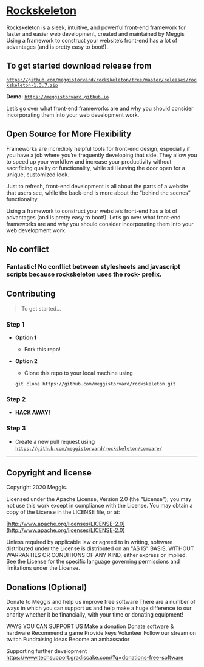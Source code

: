 # [Rockskeleton](https://github.com/meggistorvard/rockskeleton)

Rockskeleton is a sleek, intuitive, and powerful front-end framework for faster and easier web development, created and maintained by Meggis
Using a framework to construct your website’s front-end has a lot of advantages (and is pretty easy to boot!).


##  To get started download release from 

<a href="https://github.com/meggistorvard/rockskeleton/tree/master/releases/rockskeleton-1.3.7.zip" target="_blank">`https://github.com/meggistorvard/rockskeleton/tree/master/releases/rockskeleton-1.3.7.zip`</a> 

**Demo**:
<a target="_blank" href="https://meggistorvard.github.io" target="_blank">`https://meggistorvard.github.io`</a> 

Let’s go over what front-end frameworks are and why you should consider incorporating them into your web development work.


## Open Source for More Flexibility

Frameworks are incredibly helpful tools for front-end design, especially if you have a job where you’re frequently developing that side. They allow you to speed up your workflow and increase your productivity without sacrificing quality or functionality, while still leaving the door open for a unique, customized look. 

Just to refresh, front-end development is all about the parts of a website that users see, while the back-end is more about the “behind the scenes” functionality.

Using a framework to construct your website’s front-end has a lot of advantages (and is pretty easy to boot!). Let’s go over what front-end frameworks are and why you should consider incorporating them into your web development work.


## No conflict

### Fantastic! No conflict between stylesheets and javascript scripts because rockskeleton uses the rock- prefix.


## Contributing

> To get started...

### Step 1

- **Option 1**
    - Fork this repo!

- **Option 2**
    - Clone this repo to your local machine using 
	```
	git clone https://github.com/meggistorvard/rockskeleton.git
	```

### Step 2

- **HACK AWAY!**

### Step 3

- Create a new pull request using <a href="https://github.com/meggistorvard/rockskeleton/compare/" target="_blank">`https://github.com/meggistorvard/rockskeleton/compare/`</a>

---

## Copyright and license

Copyright 2020 Meggis.

Licensed under the Apache License, Version 2.0 (the "License");
you may not use this work except in compliance with the License.
You may obtain a copy of the License in the LICENSE file, or at:

  [http://www.apache.org/licenses/LICENSE-2.0](http://www.apache.org/licenses/LICENSE-2.0)

Unless required by applicable law or agreed to in writing, software
distributed under the License is distributed on an "AS IS" BASIS,
WITHOUT WARRANTIES OR CONDITIONS OF ANY KIND, either express or implied.
See the License for the specific language governing permissions and
limitations under the License.


## Donations (Optional)

Donate to Meggis and help us improve free software
There are a number of ways in which you can support us and help make a huge difference to our charity whether it be financially, with your time or donating equipment! 

WAYS YOU CAN SUPPORT US
	Make a donation
	Donate software & hardware
	Recommend a game
	Provide keys
	Volunteer
	Follow our stream on twitch
	Fundraising ideas
	Become an ambassador

Supporting further development	
 <a href="https://www.techsupport.gradiscake.com/?q=donations-free-software" target="_blank">https://www.techsupport.gradiscake.com/?q=donations-free-software</a>
